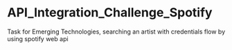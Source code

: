 # API_Integration_Challenge_Spotify
Task for Emerging Technologies, searching an artist with credentials flow by using spotify web api
